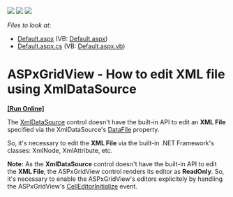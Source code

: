 <!-- default badges list -->
![](https://img.shields.io/endpoint?url=https://codecentral.devexpress.com/api/v1/VersionRange/128534003/15.1.3%2B)
[![](https://img.shields.io/badge/Open_in_DevExpress_Support_Center-FF7200?style=flat-square&logo=DevExpress&logoColor=white)](https://supportcenter.devexpress.com/ticket/details/E2405)
[![](https://img.shields.io/badge/📖_How_to_use_DevExpress_Examples-e9f6fc?style=flat-square)](https://docs.devexpress.com/GeneralInformation/403183)
<!-- default badges end -->
<!-- default file list -->
*Files to look at*:

* [Default.aspx](./CS/WebSite/Default.aspx) (VB: [Default.aspx](./VB/WebSite/Default.aspx))
* [Default.aspx.cs](./CS/WebSite/Default.aspx.cs) (VB: [Default.aspx.vb](./VB/WebSite/Default.aspx.vb))
<!-- default file list end -->
# ASPxGridView - How to edit XML file using XmlDataSource
<!-- run online -->
**[[Run Online]](https://codecentral.devexpress.com/e2405/)**
<!-- run online end -->


<p>The <a href="http://msdn.microsoft.com/en-us/library/system.web.ui.webcontrols.xmldatasource%28VS.80%29.aspx">XmlDataSource</a> control doesn't have the built-in API to edit an <strong>XML File</strong> specified via the XmlDataSource's <a href="http://msdn.microsoft.com/en-US/library/system.web.ui.webcontrols.xmldatasource.datafile%28v=VS.80%29.aspx">DataFile</a> property.</p><p>So, it's necessary to edit the <strong>XML File</strong> via the built-in .NET Framework's classes: XmlNode, XmlAttribute, etc.</p><p><strong>Note:</strong> As the <strong>XmlDataSource</strong> control doesn't have the built-in API to edit the <strong>XML File</strong>, the ASPxGridView control renders its editor as <strong>ReadOnly</strong>. So, it's necessary to enable the ASPxGridView's editors explicitely by handling the ASPxGridView's <a href="http://documentation.devexpress.com/#AspNet/DevExpressWebASPxGridViewASPxGridView_CellEditorInitializetopic">CellEditorInitialize</a> event.</p>

<br/>


